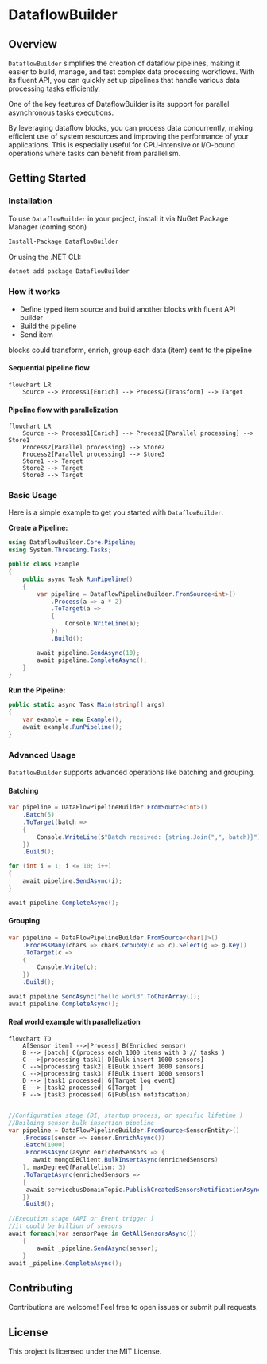 # DataflowBuilder

## Overview

`DataflowBuilder` simplifies the creation of dataflow pipelines, making it easier to build, manage, and test complex data processing workflows. With its fluent API, you can quickly set up pipelines that handle various data processing tasks efficiently.

One of the key features of DataflowBuilder is its support for parallel asynchronous tasks executions.

By leveraging dataflow blocks, you can process data concurrently, making efficient use of system resources and improving the performance of your applications.
This is especially useful for CPU-intensive or I/O-bound operations where tasks can benefit from parallelism.

## Getting Started

### Installation

To use `DataflowBuilder` in your project, install it via NuGet Package Manager (coming soon)

```bash
Install-Package DataflowBuilder
```

Or using the .NET CLI:

```bash
dotnet add package DataflowBuilder
```

### How it works

- Define typed item source and build another blocks with fluent API builder
- Build the pipeline
- Send item

blocks could transform, enrich, group each data (item) sent to the pipeline

#### Sequential pipeline flow

```mermaid
flowchart LR
    Source --> Process1[Enrich] --> Process2[Transform] --> Target
```

#### Pipeline flow with parallelization

```mermaid
flowchart LR
    Source --> Process1[Enrich] --> Process2[Parallel processing] --> Store1
    Process2[Parallel processing] --> Store2
    Process2[Parallel processing] --> Store3
    Store1 --> Target
    Store2 --> Target
    Store3 --> Target
```

### Basic Usage

Here is a simple example to get you started with `DataflowBuilder`.

**Create a Pipeline:**

```csharp
using DataflowBuilder.Core.Pipeline;
using System.Threading.Tasks;

public class Example
{
    public async Task RunPipeline()
    {
        var pipeline = DataFlowPipelineBuilder.FromSource<int>()
            .Process(a => a * 2)
            .ToTarget(a =>
            {
                Console.WriteLine(a);
            })
            .Build();

        await pipeline.SendAsync(10);
        await pipeline.CompleteAsync();
    }
}
```

**Run the Pipeline:**

```csharp
public static async Task Main(string[] args)
{
    var example = new Example();
    await example.RunPipeline();
}
```

### Advanced Usage

`DataflowBuilder` supports advanced operations like batching and grouping.

#### Batching

```csharp
var pipeline = DataFlowPipelineBuilder.FromSource<int>()
    .Batch(5)
    .ToTarget(batch =>
    {
        Console.WriteLine($"Batch received: {string.Join(",", batch)}");
    })
    .Build();

for (int i = 1; i <= 10; i++)
{
    await pipeline.SendAsync(i);
}

await pipeline.CompleteAsync();
```

#### Grouping

```csharp
var pipeline = DataFlowPipelineBuilder.FromSource<char[]>()
    .ProcessMany(chars => chars.GroupBy(c => c).Select(g => g.Key))
    .ToTarget(c =>
    {
        Console.Write(c);
    })
    .Build();

await pipeline.SendAsync("hello world".ToCharArray());
await pipeline.CompleteAsync();
```

#### Real world example with parallelization

```mermaid
flowchart TD
    A[Sensor item] -->|Process| B(Enriched sensor)
    B --> |batch| C(process each 1000 items with 3 // tasks )
    C -->|processing task1| D[Bulk insert 1000 sensors]
    C -->|processing task2| E[Bulk insert 1000 sensors]
    C -->|processing task3| F[Bulk insert 1000 sensors]
    D --> |task1 processed| G[Target log event]
    E --> |task2 processed| G[Target ]
    F --> |task3 processed| G[Publish notification]
```

```csharp

//Configuration stage (DI, startup process, or specific lifetime )
//Building sensor bulk insertion pipeline
var pipeline = DataFlowPipelineBuilder.FromSource<SensorEntity>()
    .Process(sensor => sensor.EnrichAsync())
    .Batch(1000)
    .ProcessAsync(async enrichedSensors => {
       await mongoDBClient.BulkInsertAsync(enrichedSensors)
    }, maxDegreeOfParallelism: 3)
    .ToTargetAsync(enrichedSensors =>
    {
     await servicebusDomainTopic.PublishCreatedSensorsNotificationAsync();
    })
    .Build();

//Execution stage (API or Event trigger )
//it could be billion of sensors
await foreach(var sensorPage in GetAllSensorsAsync())
    {
        await _pipeline.SendAsync(sensor);
    }
await _pipeline.CompleteAsync();
```

## Contributing

Contributions are welcome! Feel free to open issues or submit pull requests.

## License

This project is licensed under the MIT License.
